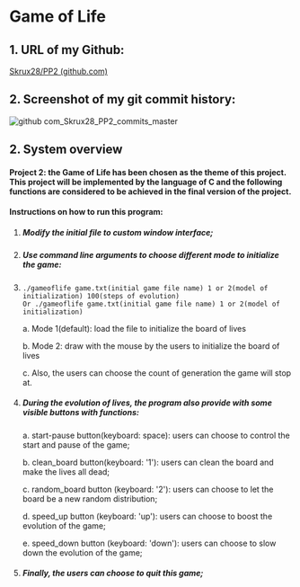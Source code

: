 # Game of Life 

## 1. URL of my Github:

[Skrux28/PP2 (github.com)](https://github.com/Skrux28/PP2)



## 2. Screenshot of my git commit history:

![github com_Skrux28_PP2_commits_master](https://user-images.githubusercontent.com/91491618/169662818-25a613f9-47aa-4b80-8ab0-585cd449af01.png)



## 2. System overview

#### Project 2: the Game of Life has been chosen as the theme of this project. This  project will be implemented by the language of C and the following functions  are considered to be achieved in the final version of the project.



####  Instructions on how to run this program:

1. ##### Modify the initial file to custom window interface;

2. ##### Use command line arguments to choose different mode to initialize the game:

3. ```
   ./gameoflife game.txt(initial game file name) 1 or 2(model of initialization) 100(steps of evolution)
   Or ./gameoflife game.txt(initial game file name) 1 or 2(model of initialization)
   ```

   a. Mode 1(default): load the file to initialize the board of lives

   b. Mode 2: draw with the mouse by the users to initialize the board of lives

   c. Also, the users can choose the count of generation the game will stop at.

3. ##### During the evolution of lives, the program also provide with some visible buttons with functions:

   a. start-pause button(keyboard: space): users can choose to control the start and pause of the game;

   b. clean_board button(keyboard: '1'): users can clean the board and make the lives all dead;
   
   c. random_board button (keyboard: '2'): users can choose to let the board be a new random distribution;
   
   d. speed_up button (keyboard: 'up'): users can choose to boost the evolution of the game;
   
   e. speed_down button (keyboard: 'down'): users can choose to slow down  the evolution of the game;

5. ##### Finally, the users can choose to quit this game;